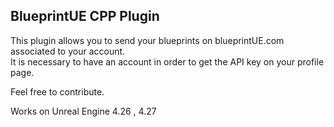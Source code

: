 ## BlueprintUE CPP Plugin

This plugin allows you to send your blueprints on blueprintUE.com associated to your account.  
It is necessary to have an account in order to get the API key on your profile page.

Feel free to contribute.

Works on Unreal Engine 4.26 , 4.27
